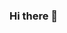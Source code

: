 ### Hi there 👋

<!--
**jiahuiwang2023/jiahuiwang2023** is a ✨ _special_ ✨ repository because its `README.md` (this file) appears on your GitHub profile.

Here are some ideas to get you started:

- 🔭 I’m currently working on ...
- 🌱 I’m currently learning ...
- 👯 I’m looking to collaborate on ...
- 🤔 I’m looking for help with ...
- 💬 Ask me about ...
- 📫 How to reach me: ...
- 😄 Pronouns: ...
- ⚡ Fun fact: ...
[![Binder](https://mybinder.org/badge_logo.svg)](https://mybinder.org/v2/gh/jiahuiwang2023/my-first-binder/HEAD)
